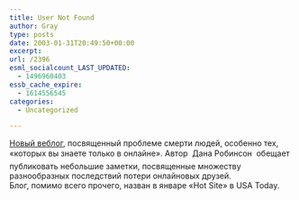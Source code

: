 ```yaml
---
title: User Not Found
author: Gray
type: posts
date: 2003-01-31T20:49:50+00:00
excerpt:
url: /2396
esml_socialcount_LAST_UPDATED:
  - 1496960403
essb_cache_expire:
  - 1614556545
categories:
  - Uncategorized

---
```








<a href="http://www.usernotfound.com/" target="_blank">Новый веблог</a>, посвященный проблеме смерти людей, особенно тех, &laquo;которых вы знаете только в&nbsp;онлайне&raquo;. Автор&nbsp;&#151; Дана Робинсон&nbsp;&#151; обещает публиковать небольшие заметки, посвященные множеству разнообразных последствий потери онлайновых друзей.  
Блог, помимо всего прочего, назван в&nbsp;январе &laquo;Hot Site&raquo; в&nbsp;USA Today.